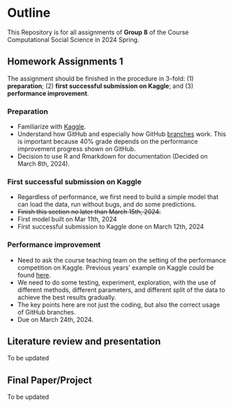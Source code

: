 # Outline

This Repository is for all assignments of **Group 8** of the Course Computational Social Science in 2024 Spring.

## Homework Assignments 1
The assignment should be finished in the procedure in 3-fold: (1) **preparation**; (2) **first successful submission on Kaggle**; and (3) **performance improvement**.
### Preparation
- Familiarize with [Kaggle](https://www.kaggle.com/datasets/jtentor/blogfeedback-data-set).
- Understand how GitHub and especially how GitHub [branches](https://docs.github.com/en/pull-requests/collaborating-with-pull-requests/proposing-changes-to-your-work-with-pull-requests/about-branches) work. This is important because 40% grade depends on the performance improvement progress shown on GitHub.
- Decision to use R and Rmarkdown for documentation (Decided on March 8th, 2024).

### First successful submission on Kaggle
- Regardless of performance, we first need to build a simple model that can load the data, run without bugs, and do some predictions.
- ~~Finish this section no later than March 15th, 2024.~~
- First model built on Mar 11th, 2024
- First successful submission to Kaggle done on March 12th, 2024

### Performance improvement
- Need to ask the course teaching team on the setting of the performance competition on Kaggle. Previous years' example on Kaggle could be found [here](https://www.kaggle.com/competitions/2023-hkust-4300-5500-1/leaderboard).
- We need to do some testing, experiment, exploration, with the use of different methods, different parameters, and different split of the data to achieve the best results gradually.
- The key points here are not just the coding, but also the correct usage of GitHub branches.
- Due on March 24th, 2024.
 
## Literature review and presentation
To be updated

## Final Paper/Project
To be updated
